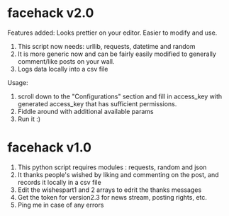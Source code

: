 # facehack v2.0
Features added: Looks prettier on your editor. Easier to modify and use.

1. This script now needs: urllib, requests, datetime and random
2. It is more generic now and can be fairly easily modified to generally comment/like posts on your wall. 
3. Logs data locally into a csv file

Usage:

1. scroll down to the "Configurations" section and fill in access_key with generated access_key that has sufficient permissions.
2. Fiddle around with additional available params
3. Run it :)

# facehack v1.0
1. This python script requires modules : requests, random and json
2. It thanks people's wished by liking and commenting on the post, and records it locally in a csv file
3. Edit the wishespart1 and 2 arrays to edrit the thanks messages
4. Get the token for version2.3 for news stream, posting rights, etc.
5. Ping me in case of any errors
